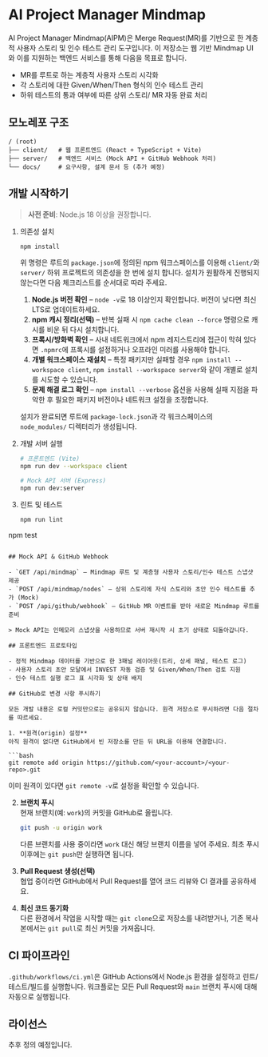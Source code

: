 # AI Project Manager Mindmap

AI Project Manager Mindmap(AIPM)은 Merge Request(MR)를 기반으로 한 계층적 사용자 스토리 및 인수 테스트 관리 도구입니다. 이 저장소는 웹 기반 Mindmap UI와 이를 지원하는 백엔드 서비스를 통해 다음을 목표로 합니다.

- MR를 루트로 하는 계층적 사용자 스토리 시각화
- 각 스토리에 대한 Given/When/Then 형식의 인수 테스트 관리
- 하위 테스트의 통과 여부에 따른 상위 스토리/ MR 자동 완료 처리

## 모노레포 구조

```
/ (root)
├── client/   # 웹 프론트엔드 (React + TypeScript + Vite)
├── server/   # 백엔드 서비스 (Mock API + GitHub Webhook 처리)
└── docs/     # 요구사항, 설계 문서 등 (추가 예정)
```

## 개발 시작하기

> **사전 준비**: Node.js 18 이상을 권장합니다.

1. 의존성 설치

   ```bash
   npm install
   ```

   위 명령은 루트의 `package.json`에 정의된 npm 워크스페이스를 이용해 `client/`와 `server/` 하위 프로젝트의 의존성을 한 번에 설치
   합니다. 설치가 원활하게 진행되지 않는다면 다음 체크리스트를 순서대로 따라 주세요.

   1. **Node.js 버전 확인** – `node -v`로 18 이상인지 확인합니다. 버전이 낮다면 최신 LTS로 업데이트하세요.
   2. **npm 캐시 정리(선택)** – 반복 실패 시 `npm cache clean --force` 명령으로 캐시를 비운 뒤 다시 설치합니다.
   3. **프록시/방화벽 확인** – 사내 네트워크에서 npm 레지스트리에 접근이 막혀 있다면 `.npmrc`에 프록시를 설정하거나 오프라인
      미러를 사용해야 합니다.
   4. **개별 워크스페이스 재설치** – 특정 패키지만 실패할 경우 `npm install --workspace client`, `npm install --workspace server`와 같이
      개별로 설치를 시도할 수 있습니다.
   5. **문제 해결 로그 확인** – `npm install --verbose` 옵션을 사용해 실패 지점을 파악한 후 필요한 패키지 버전이나 네트워크 설정을
      조정합니다.

   설치가 완료되면 루트에 `package-lock.json`과 각 워크스페이스의 `node_modules/` 디렉터리가 생성됩니다.

2. 개발 서버 실행

   ```bash
   # 프론트엔드 (Vite)
   npm run dev --workspace client

   # Mock API 서버 (Express)
   npm run dev:server
   ```

3. 린트 및 테스트

   ```bash
   npm run lint
npm test
   ```

## Mock API & GitHub Webhook

- `GET /api/mindmap` – Mindmap 루트 및 계층형 사용자 스토리/인수 테스트 스냅샷 제공
- `POST /api/mindmap/nodes` – 상위 스토리에 자식 스토리와 초안 인수 테스트를 추가 (Mock)
- `POST /api/github/webhook` – GitHub MR 이벤트를 받아 새로운 Mindmap 루트를 준비

> Mock API는 인메모리 스냅샷을 사용하므로 서버 재시작 시 초기 상태로 되돌아갑니다.

## 프론트엔드 프로토타입

- 정적 Mindmap 데이터를 기반으로 한 3패널 레이아웃(트리, 상세 패널, 테스트 로그)
- 사용자 스토리 초안 모달에서 INVEST 자동 검증 및 Given/When/Then 검토 지원
- 인수 테스트 실행 로그 표 시각화 및 상태 배지

## GitHub로 변경 사항 푸시하기

모든 개발 내용은 로컬 커밋만으로는 공유되지 않습니다. 원격 저장소로 푸시하려면 다음 절차를 따르세요.

1. **원격(origin) 설정**  
   아직 원격이 없다면 GitHub에서 빈 저장소를 만든 뒤 URL을 이용해 연결합니다.

   ```bash
   git remote add origin https://github.com/<your-account>/<your-repo>.git
   ```

   이미 원격이 있다면 `git remote -v`로 설정을 확인할 수 있습니다.

2. **브랜치 푸시**  
   현재 브랜치(예: `work`)의 커밋을 GitHub로 올립니다.

   ```bash
   git push -u origin work
   ```

   다른 브랜치를 사용 중이라면 `work` 대신 해당 브랜치 이름을 넣어 주세요. 최초 푸시 이후에는 `git push`만 실행하면 됩니다.

3. **Pull Request 생성(선택)**  
   협업 중이라면 GitHub에서 Pull Request를 열어 코드 리뷰와 CI 결과를 공유하세요.

4. **최신 코드 동기화**  
   다른 환경에서 작업을 시작할 때는 `git clone`으로 저장소를 내려받거나, 기존 복사본에서는 `git pull`로 최신 커밋을 가져옵니다.

## CI 파이프라인

`.github/workflows/ci.yml`은 GitHub Actions에서 Node.js 환경을 설정하고 린트/테스트/빌드를 실행합니다. 워크플로는 모든 Pull Request와 `main` 브랜치 푸시에 대해 자동으로 실행됩니다.

## 라이선스

추후 정의 예정입니다.
